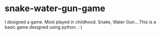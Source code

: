 # snake-water-gun-game
I designed a game. Most played in childhood. Snake, Water Gun....This is a basic game designed using python.  : )
